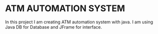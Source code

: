 # ATM AUTOMATION SYSTEM
In this project I am creating ATM automation system with java. I am using Java DB for Database and JFrame for interface.
